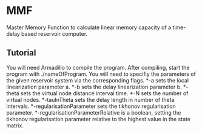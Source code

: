 # MMF
Master Memory Function to calculate linear memory capacity of a time-delay based reservoir computer.
## Tutorial

You will need Armadillo to compile the program.
After compiling, start the program with ./nameOfProgram.
You will need to specifiy the parameters of the given reservoir system via the corresponding flags.
 *-a sets the local linearization parameter a.
 *-b sets the delay linearization parameter b.
 *-theta sets the virtual node distance interval time.
 *-N sets the number of virtual nodes.
 *-tauInTheta sets the delay length in number of theta intervals.
 *-regularisationParameter sets the tikhonov regularisation parameter.
 *-regularisationParameterRelative is a boolean, setting the tikhonov regularisation parameter relative to the highest value in the state matrix.
